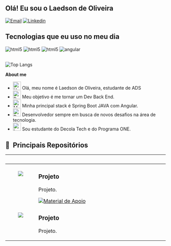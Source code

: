 ## Olá! Eu sou o Laedson de Oliveira

[![Email](https://img.shields.io/badge/Gmail-D14836?style=for-the-badge&logo=gmail&logoColor=white)](mailto:laedson2535@gmail.com)
[![Linkedin](https://img.shields.io/badge/LinkedIn-0077B5?style=for-the-badge&logo=linkedin&logoColor=white)](https://www.linkedin.com/in/laedson-oliveira-dev-backend/)


## Tecnologias que eu uso no meu dia

<div style="display: inline_block">
  <img align="center" alt="html5" src="https://img.shields.io/badge/Spring-6DB33F?style=for-the-badge&logo=spring&logoColor=white" />
  <img align="center" alt="html5" src="https://img.shields.io/badge/Java-ED8B00?style=for-the-badge&logo=openjdk&logoColor=white" />
  <img align="center" alt="html5" src="https://img.shields.io/badge/MySQL-00000F?style=for-the-badge&logo=mysql&logoColor=white" />
  <img align="center" alt="angular" src="https://img.shields.io/badge/Angular-DD0031?style=for-the-badge&logo=angular&logoColor=white" />
</div><br/>

 ![Top Langs](https://github-readme-stats.vercel.app/api/top-langs/?username=LaedsonOliveira&layout=donut&theme=radical)

 <p><strong>About me</strong></p>

- <img src="https://raw.githubusercontent.com/Tarikul-Islam-Anik/Animated-Fluent-Emojis/master/Emojis/Hand%20gestures/Hand%20with%20Fingers%20Splayed%20Light%20Skin%20Tone.png" alt="Hand with Fingers Splayed Light Skin Tone" width="25" height="25" /> Olá, meu nome é Laedson de Oliveira, estudante de ADS <br />
- <img src="https://raw.githubusercontent.com/Tarikul-Islam-Anik/Animated-Fluent-Emojis/master/Emojis/Hand%20gestures/Brain.png" alt="Brain" width="25" height="25" /> Meu objetivo é me tornar um Dev Back End.<br />
- <img src="https://raw.githubusercontent.com/Tarikul-Islam-Anik/Animated-Fluent-Emojis/master/Emojis/People%20with%20professions/Man%20Technologist%20Light%20Skin%20Tone.png" alt="Man Technologist Light Skin Tone" width="25" height="25" /> Minha principal stack é Spring Boot JAVA com Angular.<br />
- <img src="https://raw.githubusercontent.com/Tarikul-Islam-Anik/Animated-Fluent-Emojis/master/Emojis/People%20with%20professions/Boy%20Light%20Skin%20Tone.png" alt="Boy Light Skin Tone" width="25" height="25" /> Desenvolvedor sempre em busca de novos desafios na área de tecnologia.<br />
- <img src="https://raw.githubusercontent.com/Tarikul-Islam-Anik/Animated-Fluent-Emojis/master/Emojis/People%20with%20professions/Teacher%20Light%20Skin%20Tone.png" alt="Left Speech Bubble" width="25" height="25" /> Sou estudante do Decola Tech e do Programa ONE.

## 📌 &nbsp;Principais Repositórios

<table>
	<thead>
		<tr>
			<th colspan="2" width="2000">&nbsp;</th>
		</tr>
	</thead>
	<tbody>
		<tr>
			<td align="center" valign="top" width="80"><br />
			<a href="https://github.com/LaedsonOliveira/">
      <img src="./.github/assets/icons/angular.webp" />
      </a>
      </td>
			<td valign="top">
			<h3>Projeto</h3>
			<p>Projeto.</p>
			<a href="https://github.com/LaedsonOliveira">
 			 	<img src="https://img.shields.io/badge/Ver%20Material-E94D5F?style=for-the-badge" alt="Material de Apoio">
			</a>
			</td>
		</tr>
		<tr>
			<td align="center" valign="top" width="80"><br />
			<a href="https://LaedsonOliveira/">
      <img src="./.github/assets/documentation.png" />
      </a>
      </td>
			<td valign="top">
			<h3>Projeto</h3>
			<p>Projeto.</p>
			</td>
		</tr>
	</tbody>
</table>
